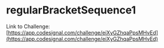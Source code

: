# regularBracketSequence1

Link to Challenge: [https://app.codesignal.com/challenge/eiXyGZhqaPpsMHvEd](https://app.codesignal.com/challenge/eiXyGZhqaPpsMHvEd)